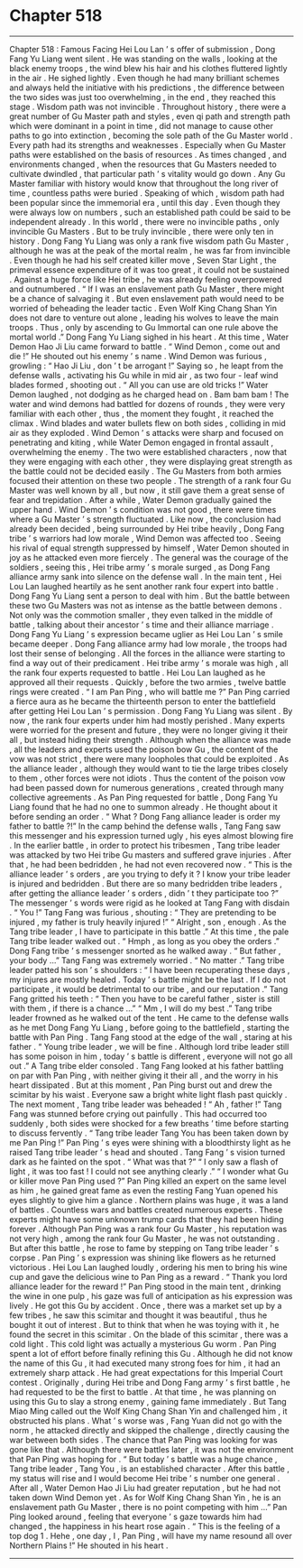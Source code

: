 
# Chapter 518


---

Chapter 518 : Famous
Facing Hei Lou Lan ’ s offer of submission , Dong Fang Yu Liang went silent .
He was standing on the walls , looking at the black enemy troops , the wind blew his hair and his clothes fluttered lightly in the air .
He sighed lightly .
Even though he had many brilliant schemes and always held the initiative with his predictions , the difference between the two sides was just too overwhelming , in the end , they reached this stage .
Wisdom path was not invincible .
Throughout history , there were a great number of Gu Master path and styles , even qi path and strength path which were dominant in a point in time , did not manage to cause other paths to go into extinction , becoming the sole path of the Gu Master world .
Every path had its strengths and weaknesses .
Especially when Gu Master paths were established on the basis of resources . As times changed , and environments changed , when the resources that Gu Masters needed to cultivate dwindled , that particular path ’ s vitality would go down .
Any Gu Master familiar with history would know that throughout the long river of time , countless paths were buried .
Speaking of which , wisdom path had been popular since the immemorial era , until this day . Even though they were always low on numbers , such an established path could be said to be independent already .
In this world , there were no invincible paths , only invincible Gu Masters .
But to be truly invincible , there were only ten in history .
Dong Fang Yu Liang was only a rank five wisdom path Gu Master , although he was at the peak of the mortal realm , he was far from invincible .
Even though he had his self created killer move , Seven Star Light , the primeval essence expenditure of it was too great , it could not be sustained . Against a huge force like Hei tribe , he was already feeling overpowered and outnumbered .
“ If I was an enslavement path Gu Master , there might be a chance of salvaging it . But even enslavement path would need to be worried of beheading the leader tactic . Even Wolf King Chang Shan Yin does not dare to venture out alone , leading his wolves to leave the main troops . Thus , only by ascending to Gu Immortal can one rule above the mortal world .” Dong Fang Yu Liang sighed in his heart .
At this time , Water Demon Hao Ji Liu came forward to battle .
“ Wind Demon , come out and die !” He shouted out his enemy ’ s name .
Wind Demon was furious , growling : “ Hao Ji Liu , don ’ t be arrogant !”
Saying so , he leapt from the defense walls , activating his Gu while in mid air , as two four - leaf wind blades formed , shooting out .
“ All you can use are old tricks !” Water Demon laughed , not dodging as he charged head on .
Bam bam bam !
The water and wind demons had battled for dozens of rounds , they were very familiar with each other , thus , the moment they fought , it reached the climax .
Wind blades and water bullets flew on both sides , colliding in mid air as they exploded .
Wind Demon ’ s attacks were sharp and focused on penetrating and kiting , while Water Demon engaged in frontal assault , overwhelming the enemy .
The two were established characters , now that they were engaging with each other , they were displaying great strength as the battle could not be decided easily .
The Gu Masters from both armies focused their attention on these two people .
The strength of a rank four Gu Master was well known by all , but now , it still gave them a great sense of fear and trepidation .
After a while , Water Demon gradually gained the upper hand .
Wind Demon ’ s condition was not good , there were times where a Gu Master ’ s strength fluctuated .
Like now , the conclusion had already been decided , being surrounded by Hei tribe heavily , Dong Fang tribe ’ s warriors had low morale , Wind Demon was affected too .
Seeing his rival of equal strength suppressed by himself , Water Demon shouted in joy as he attacked even more fiercely .
The general was the courage of the soldiers , seeing this , Hei tribe army ’ s morale surged , as Dong Fang alliance army sank into silence on the defense wall .
In the main tent , Hei Lou Lan laughed heartily as he sent another rank four expert into battle .
Dong Fang Yu Liang sent a person to deal with him .
But the battle between these two Gu Masters was not as intense as the battle between demons .
Not only was the commotion smaller , they even talked in the middle of battle , talking about their ancestor ’ s time and their alliance marriage .
Dong Fang Yu Liang ’ s expression became uglier as Hei Lou Lan ’ s smile became deeper .
Dong Fang alliance army had low morale , the troops had lost their sense of belonging . All the forces in the alliance were starting to find a way out of their predicament .
Hei tribe army ’ s morale was high , all the rank four experts requested to battle .
Hei Lou Lan laughed as he approved all their requests .
Quickly , before the two armies , twelve battle rings were created .
“ I am Pan Ping , who will battle me ?” Pan Ping carried a fierce aura as he became the thirteenth person to enter the battlefield after getting Hei Lou Lan ’ s permission .
Dong Fang Yu Liang was silent .
By now , the rank four experts under him had mostly perished . Many experts were worried for the present and future , they were no longer giving it their all , but instead hiding their strength .
Although when the alliance was made , all the leaders and experts used the poison bow Gu , the content of the vow was not strict , there were many loopholes that could be exploited .
As the alliance leader , although they would want to tie the large tribes closely to them , other forces were not idiots . Thus the content of the poison vow had been passed down for numerous generations , created through many collective agreements .
As Pan Ping requested for battle , Dong Fang Yu Liang found that he had no one to summon already .
He thought about it before sending an order .
“ What ? Dong Fang alliance leader is order my father to battle ?!” In the camp behind the defense walls , Tang Fang saw this messenger and his expression turned ugly , his eyes almost blowing fire .
In the earlier battle , in order to protect his tribesmen , Tang tribe leader was attacked by two Hei tribe Gu masters and suffered grave injuries . After that , he had been bedridden , he had not even recovered now .
“ This is the alliance leader ’ s orders , are you trying to defy it ? I know your tribe leader is injured and bedridden . But there are so many bedridden tribe leaders , after getting the alliance leader ’ s orders , didn ’ t they participate too ?” The messenger ’ s words were rigid as he looked at Tang Fang with disdain .
“ You !” Tang Fang was furious , shouting : “ They are pretending to be injured , my father is truly heavily injured !”
“ Alright , son , enough . As the Tang tribe leader , I have to participate in this battle .” At this time , the pale Tang tribe leader walked out .
“ Hmph , as long as you obey the orders .” Dong Fang tribe ’ s messenger snorted as he walked away .
“ But father , your body …” Tang Fang was extremely worried .
“ No matter .” Tang tribe leader patted his son ’ s shoulders : “ I have been recuperating these days , my injures are mostly healed . Today ’ s battle might be the last . If I do not participate , it would be detrimental to our tribe , and our reputation .”
Tang Fang gritted his teeth : “ Then you have to be careful father , sister is still with them , if there is a chance …”
“ Mm , I will do my best .” Tang tribe leader frowned as he walked out of the tent .
He came to the defense walls as he met Dong Fang Yu Liang , before going to the battlefield , starting the battle with Pan Ping .
Tang Fang stood at the edge of the wall , staring at his father .
“ Young tribe leader , we will be fine . Although lord tribe leader still has some poison in him , today ’ s battle is different , everyone will not go all out .” A Tang tribe elder consoled .
Tang Fang looked at his father battling on par with Pan Ping , with neither giving it their all , and the worry in his heart dissipated .
But at this moment , Pan Ping burst out and drew the scimitar by his waist .
Everyone saw a bright white light flash past quickly .
The next moment , Tang tribe leader was beheaded !
“ Ah , father !” Tang Fang was stunned before crying out painfully .
This had occurred too suddenly , both sides were shocked for a few breaths ’ time before starting to discuss fervently .
“ Tang tribe leader Tang You has been taken down by me Pan Ping !” Pan Ping ’ s eyes were shining with a bloodthirsty light as he raised Tang tribe leader ’ s head and shouted .
Tang Fang ’ s vision turned dark as he fainted on the spot .
“ What was that ?”
“ I only saw a flash of light , it was too fast ! I could not see anything clearly .”
“ I wonder what Gu or killer move Pan Ping used ?”
Pan Ping killed an expert on the same level as him , he gained great fame as even the resting Fang Yuan opened his eyes slightly to give him a glance .
Northern plains was huge , it was a land of battles . Countless wars and battles created numerous experts . These experts might have some unknown trump cards that they had been hiding forever .
Although Pan Ping was a rank four Gu Master , his reputation was not very high , among the rank four Gu Master , he was not outstanding . But after this battle , he rose to fame by stepping on Tang tribe leader ’ s corpse .
Pan Ping ’ s expression was shining like flowers as he returned victorious .
Hei Lou Lan laughed loudly , ordering his men to bring his wine cup and gave the delicious wine to Pan Ping as a reward .
“ Thank you lord alliance leader for the reward !” Pan Ping stood in the main tent , drinking the wine in one pulp , his gaze was full of anticipation as his expression was lively .
He got this Gu by accident . Once , there was a market set up by a few tribes , he saw this scimitar and thought it was beautiful , thus he bought it out of interest .
But to think that when he was toying with it , he found the secret in this scimitar .
On the blade of this scimitar , there was a cold light . This cold light was actually a mysterious Gu worm .
Pan Ping spent a lot of effort before finally refining this Gu . Although he did not know the name of this Gu , it had executed many strong foes for him , it had an extremely sharp attack .
He had great expectations for this Imperial Court contest .
Originally , during Hei tribe and Dong Fang army ’ s first battle , he had requested to be the first to battle . At that time , he was planning on using this Gu to slay a strong enemy , gaining fame immediately .
But Tang Miao Ming called out the Wolf King Chang Shan Yin and challenged him , it obstructed his plans .
What ’ s worse was , Fang Yuan did not go with the norm , he attacked directly and skipped the challenge , directly causing the war between both sides .
The chance that Pan Ping was looking for was gone like that . Although there were battles later , it was not the environment that Pan Ping was hoping for .
“ But today ’ s battle was a huge chance , Tang tribe leader , Tang You , is an established character . After this battle , my status will rise and I would become Hei tribe ’ s number one general . After all , Water Demon Hao Ji Liu had greater reputation , but he had not taken down Wind Demon yet . As for Wolf King Chang Shan Yin , he is an enslavement path Gu Master , there is no point competing with him …”
Pan Ping looked around , feeling that everyone ’ s gaze towards him had changed , the happiness in his heart rose again .
“ This is the feeling of a top dog 1 . Hehe , one day , I , Pan Ping , will have my name resound all over Northern Plains !” He shouted in his heart .

---


